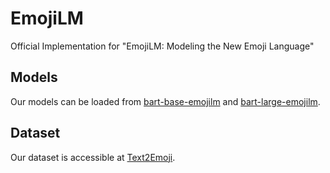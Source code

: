 # EmojiLM
Official Implementation for "EmojiLM: Modeling the New Emoji Language"

## Models
Our models can be loaded from [bart-base-emojilm](https://huggingface.co/KomeijiForce/bart-base-emojilm) and [bart-large-emojilm](https://huggingface.co/KomeijiForce/bart-large-emojilm).

## Dataset
Our dataset is accessible at [Text2Emoji](https://huggingface.co/datasets/KomeijiForce/Text2Emoji).
